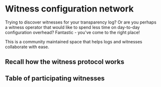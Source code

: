 # Witness configuration network

Trying to discover witnesses for your transparency log?  Or are you perhaps a
witness operator that would like to spend less time on day-to-day configuration
overhead?  Fantastic - you've come to the right place!

This is a community maintained space that helps logs and witnesses collaborate
with ease.

## Recall how the witness protocol works

## Table of participating witnesses
